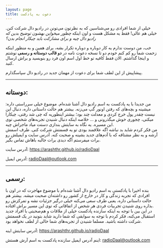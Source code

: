 ```yaml
---
layout: page
title: دعوت به پادکست
---
```


خیلی از شما افرادی رو می‌شناسین که به نظرتون می‌تونن در رادیو دال شرکت کنن. خیلی هم عالی! فقط یه مشکل هست و اون اینکه *چطور میخواین بهشون توضیح بدین که رادیو دال چیه و برای مشارکت باید چیکار انجام بدن؟*

خب، من دوست ندارم یه کار دوباره و دوباره تکرار بشه، برای همین و به منظور اینکه زحمت شما رو کم کنم خودم دو تا نسخه دعوت نامه در **دو قالب دوستانه و رسمی** نوشتم و اینجا گذاشتم. الان فقط کافیه تو خط اول اسم اون فرد رو بنویسید و براش ارسال کنید.

پیشاپیش از این لطف شما برای دعوت از مهمان جدید در رادیو دال سپاسگذارم.

<hr>

## دوستانه:

من جدیدا با یه پادکست به اسم رادیو دال آشنا شده‌ام. موضوع خیلی سرراستی داره: میشینه و بچه‌های که رفتن اونور گپ می‌زنه. بیشتر هم حالت داستانی داره، دنبال این نیست چقدر پول خرج کردی و معدلت چند بود؛ بیشتر اینطوریه که چی شد رفتی، چیکارا میکنی، چجوری خوش میگذرونی و … خلاصه اینکه دنبال شنیدن تجربه‌های شخصی توی این مسیره. یه نگاه به سایتش بندازی دستت میاد ماجراش چیه.  
من فکر کردم شاید بد نباشه اگه علاقمند بودی تو یه قسمتش شرکت کنی. طرف اسمش آرشه و به نظر مشتاقه که با آدم‌های جدید بشینه و صحبت کنه. آدرس سایت و ایمیلش رو برات میفرستم اگه دیدی برات جالبه باهاش  تماس بگیر.

آدرس سایت: https://arashthr.github.io/radioDaal

آدرس ایمیل: radioDaal@outlook.com

<hr>

## رسمی:

بنده اخیرا با پادکستی به اسم رادیو دال آشنا شده‌ام با موضوع مهاجرت که در اون با افرادی که تجربه زندگی و کار در خارج از کشور رو داشته‌ان صحبت میشه. بیشتر هم حالت داستانی داره، یعنی طرف سعی می‌کنه خیلی درگیر جزئیات نشه و تمرکزش رو بذاره روی شنیدن تجربیات فردی هر شخص از اتفاقاتی که توی این مسیر براش افتاده.  
در این بین با توجه به اینکه سازنده پادکست خیلی از ملاقات و هم‌صحبتی با افراد جدید استقبال می‌کنه، فکر کردم با توجه به سوابقی که شما دارید شاید بتونید در یک قسمتش شرکت داشته باشید. مسلما شنیدن از تجربه‌های شما خالی از لطف نخواهد بود.

آدرس سایتش اینه: https://arashthr.github.io/radioDaal

اینم آدرس ایمیل سازنده پادکست به اسم آرش هستش: radioDaal@outlook.com
